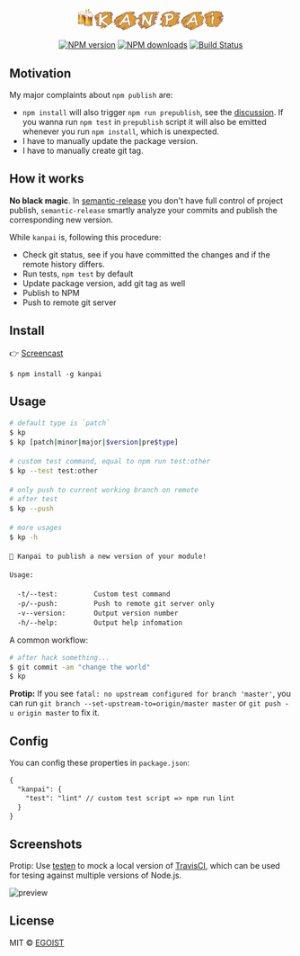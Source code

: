 <p align="center">
  <img src="media/kanpai.png" width="260"/>
</p>

<p align="center">
<a href="https://npmjs.com/package/kanpai"><img src="https://img.shields.io/npm/v/kanpai.svg" alt="NPM version"></a>
<a href="https://npmjs.com/package/kanpai"><img src="https://img.shields.io/npm/dm/kanpai.svg" alt="NPM downloads"></a>
<a href="https://circleci.com/gh/egoist/kanpai"><img src="https://img.shields.io/circleci/project/egoist/kanpai/master.svg" alt="Build Status"></a>
</p>

## Motivation

My major complaints about `npm publish` are:

- `npm install` will also trigger `npm run prepublish`, see the [discussion](https://github.com/npm/npm/issues/3059). If you wanna run `npm test` in `prepublish` script it will also be emitted whenever you run `npm install`, which is unexpected.
- I have to manually update the package version.
- I have to manually create git tag.

## How it works

**No black magic**. In [semantic-release](https://github.com/semantic-release/semantic-release) you don't have full control of project publish, `semantic-release` smartly analyze your commits and publish the corresponding new version.

While `kanpai` is, following this procedure:

- Check git status, see if you have committed the changes and if the remote history differs.
- Run tests, `npm test` by default
- Update package version, add git tag as well
- Publish to NPM
- Push to remote git server

## Install

👉 [Screencast](/media/screencast.gif)

```
$ npm install -g kanpai
```

## Usage

```bash
# default type is `patch`
$ kp
$ kp [patch|minor|major|$version|pre$type]

# custom test command, equal to npm run test:other
$ kp --test test:other

# only push to current working branch on remote
# after test
$ kp --push

# more usages
$ kp -h

🍻 Kanpai to publish a new version of your module!

Usage:

  -t/--test:         Custom test command
  -p/--push:         Push to remote git server only
  -v--version:       Output version number
  -h/--help:         Output help infomation
```

A common workflow:

```bash
# after hack something...
$ git commit -am "change the world"
$ kp
```

**Protip:** If you see `fatal: no upstream configured for branch 'master'`, you can run `git branch --set-upstream-to=origin/master master` or `git push -u origin master` to fix it.

## Config

You can config these properties in `package.json`:

```
{
  "kanpai": {
    "test": "lint" // custom test script => npm run lint
  }
}
```

## Screenshots

Protip: Use [testen](https://github.com/egoist/testen) to mock a local version of [TravisCI](https://travis-ci.org/), which can be used for tesing against multiple versions of Node.js.

![preview](https://ooo.0o0.ooo/2016/03/17/56ea4ba76710e.png)

## License

MIT © [EGOIST](https://github.com/egoist)

